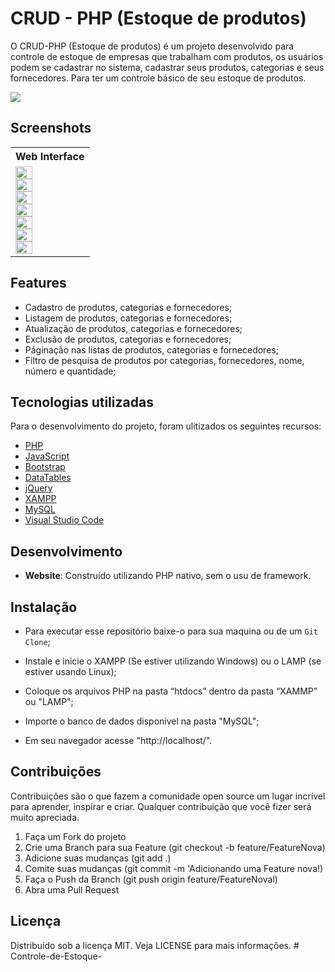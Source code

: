 # CRUD - PHP (Estoque de produtos)
O CRUD-PHP (Estoque de produtos) é um projeto desenvolvido para controle de estoque de empresas que trabalham com produtos, os usuários podem se cadastrar no sistema, cadastrar seus produtos, categorias e seus fornecedores. Para ter um controle básico de seu estoque de produtos.

![](https://img.shields.io/github/languages/top/danielalves96/PHP-CRUD-Stock)

## Screenshots

<table>
	<tr>
		<th width="100%">
			Web Interface<br>
		</th>
	</tr>
	<tr>
		<td width="50%">
			<img width="49.5%" src="">	<img width="49.5%" src="">
			<br>
			<img width="49.5%" src=""> <img width="49.5%" src="">
			<br>
			<img width="49.5%" src=""> <img width="49.5%" src="">
			<br>
			<img width="49.5%" src="">
			<br>
		</td>
	</tr>
</table>

<table>
  
## Features

- Cadastro de produtos, categorias e fornecedores;
- Listagem de produtos, categorias e fornecedores;
- Atualização de produtos, categorias e fornecedores;
- Exclusão de produtos, categorias e fornecedores;
- Páginação nas listas de produtos, categorias e fornecedores;
- Filtro de pesquisa de produtos por categorias, fornecedores, nome, número e quantidade;


## Tecnologias utilizadas
Para o desenvolvimento do projeto, foram ulitizados os seguintes recursos:
* [PHP](https://www.php.net/)
* [JavaScript](https://www.javascript.com/)
* [Bootstrap](https://getbootstrap.com/)
* [DataTables](https://datatables.net/)
* [jQuery](https://jquery.com/)
* [XAMPP](https://www.apachefriends.org/pt_br/index.html)
* [MySQL](https://www.mysql.com/)
* [Visual Studio Code](https://code.visualstudio.com/download)

## Desenvolvimento

* **Website**: Construído utilizando PHP nativo, sem o usu de framework.

## Instalação

* Para executar esse repositório baixe-o para sua maquina ou de um `Git Clone`;

* Instale e inicie o XAMPP (Se estiver utilizando Windows) ou o LAMP (se estiver usando Linux);

* Coloque os arquivos PHP na pasta “htdocs” dentro da pasta “XAMMP” ou "LAMP";

* Importe o banco de dados disponível na pasta "MySQL";

* Em seu navegador acesse "http://localhost/".

## Contribuições

Contribuições são o que fazem a comunidade open source um lugar incrível para aprender, inspirar e criar. Qualquer contribuição que você fizer será muito apreciada.

1. Faça um Fork do projeto
2. Crie uma Branch para sua Feature (git checkout -b feature/FeatureNova)
3. Adicione suas mudanças (git add .)
4. Comite suas mudanças (git commit -m 'Adicionando uma Feature nova!)
5. Faça o Push da Branch (git push origin feature/FeatureNoval)
6. Abra uma Pull Request

## Licença
Distribuído sob a licença MIT. Veja LICENSE para mais informações.
#   C o n t r o l e - d e - E s t o q u e - 
 
 